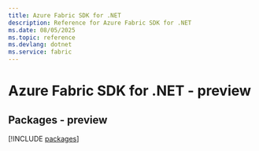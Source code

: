 ```yaml
---
title: Azure Fabric SDK for .NET
description: Reference for Azure Fabric SDK for .NET
ms.date: 08/05/2025
ms.topic: reference
ms.devlang: dotnet
ms.service: fabric
---
```

# Azure Fabric SDK for .NET - preview
## Packages - preview
[!INCLUDE [packages](fabric-index.md)]